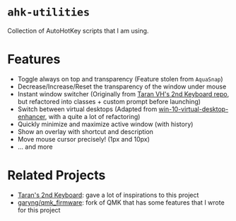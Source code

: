 # `ahk-utilities`

Collection of AutoHotKey scripts that I am using.

# Features

- Toggle always on top and transparency (Feature stolen from `AquaSnap`)
- Decrease/Increase/Reset the transparency of the window under mouse
- Instant window switcher (Originally from [Taran VH's 2nd Keyboard repo](https://github.com/TaranVH/2nd-keyboard), but refactored into classes + custom prompt before launching)
- Switch between virtual desktops (Adapted from [win-10-virtual-desktop-enhancer](https://github.com/sdias/win-10-virtual-desktop-enhancer), with a quite a lot of refactoring)
- Quickly minimize and maximize active window (with history)
- Show an overlay with shortcut and description
- Move mouse cursor precisely! (1px and 10px)
- ... and more

# Related Projects

- [Taran's 2nd Keyboard](https://github.com/TaranVH/2nd-keyboard/): gave a lot of inspirations to this project
- [garyng/qmk_firmware](https://github.com/garyng/qmk_firmware/): fork of QMK that has some features that I wrote for this project
